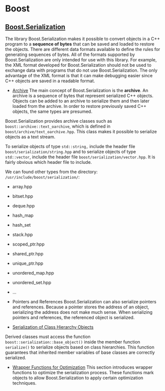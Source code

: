 # Boost

## [Boost.Serialization](https://theboostcpplibraries.com/boost.serialization)

The library Boost.Serialization makes it possible to convert objects in a C++ program to a __sequence of bytes__ that can be saved and loaded to restore the objects. There are different data formats available to define the rules for generating sequences of bytes. All of the formats supported by Boost.Serialization are only intended for use with this library. For example, the XML format developed for Boost.Serialization should not be used to exchange data with programs that do not use Boost.Serialization. The only advantage of the XML format is that it can make debugging easier since C++ objects are saved in a readable format.

- [Archive](https://theboostcpplibraries.com/boost.serialization-archive)
The main concept of Boost.Serialization is the __archive__. An archive is a sequence of bytes that represent serialized C++ objects. Objects can be added to an archive to serialize them and then later loaded from the archive. In order to restore previously saved C++ objects, the same types are presumed.

Boost.Serialization provides archive classes such as `boost::archive::text_oarchive`, which is defined in `boost/archive/text_oarchive.hpp`. This class makes it possible to serialize objects as a text stream.


To serialize objects of type `std::string,` include the header file `boost/serialization/string.hpp` and to serialize objects of type `std::vector`, include the header file `boost/serialization/vector.hpp`. It is fairly obvious which header file to include.

We can found other types from the directory: `/usr/include/boost/serialization/`:
  - array.hpp
  - bitset.hpp
  - deque.hpp
  - hash_map
  - hash_set
  - stack.hpp
  - scoped_ptr.hpp
  - shared_ptr.hpp
  - unique_ptr.hpp
  - unordered_map.hpp
  - unordered_set.hpp
  - ...


- Pointers and References
Boost.Serialization can also serialize pointers and references. Because a pointer stores the address of an object, serializing the address does not make much sense. When serializing pointers and references, the referenced object is serialized.


- [Serialization of Class Hierarchy Objects](https://theboostcpplibraries.com/boost.serialization-class-hierarchies)

Derived classes must access the function `boost::serialization::base_object()` inside the member function `serialize()` to serialize objects based on class hierarchies. This function guarantees that inherited member variables of base classes are correctly serialized.


- [Wrapper Functions for Optimization](https://theboostcpplibraries.com/boost.serialization-wrappers)
This section introduces wrapper functions to optimize the serialization process. These functions mark objects to allow Boost.Serialization to apply certain optimization techniques.